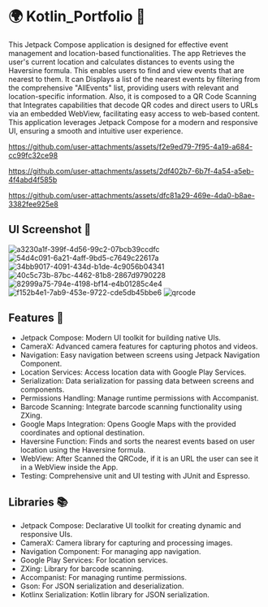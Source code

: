 # 🌍 Kotlin_Portfolio 📅 

This Jetpack Compose application is designed for effective event management and location-based functionalities. The app Retrieves the user's current location and calculates distances to events using the Haversine formula. This enables users to find and view events that are nearest to them.
It can Displays a list of the nearest events by filtering from the comprehensive "AllEvents" list, providing users with relevant and location-specific information.
Also, it is composed to a QR Code Scanning that Integrates capabilities that decode QR codes and direct users to URLs via an embedded WebView, facilitating easy access to web-based content. This application leverages Jetpack Compose for a modern and responsive UI, ensuring a smooth and intuitive user experience.


https://github.com/user-attachments/assets/f2e9ed79-7f95-4a19-a684-cc99fc32ce98

https://github.com/user-attachments/assets/2df402b7-6b7f-4a54-a5eb-4f4abd4f585b

https://github.com/user-attachments/assets/dfc81a29-469e-4da0-b8ae-3382fee925e8

## UI Screenshot 📱
![a3230a1f-399f-4d56-99c2-07bcb39ccdfc](https://github.com/user-attachments/assets/82c22807-93c8-4d99-8a91-11e9274e7a95)
![54d4c091-6a21-4aff-9bd5-c7649c22617a](https://github.com/user-attachments/assets/b314ed64-74ae-4961-860a-5f98661a5921)
![34bb9017-4091-434d-b1de-4c9056b04341](https://github.com/user-attachments/assets/f0a297f6-52e5-4e94-b5a1-6b478fd5f9f2)
![40c5c73b-87bc-4462-81b8-2867d9790228](https://github.com/user-attachments/assets/415fa49a-9d53-42e4-953f-455f938ff03d)
![82999a75-794e-4198-bf14-e4b01285c4e4](https://github.com/user-attachments/assets/b98d412d-4c96-4ea4-860f-f7f52cb06b22)
![f152b4e1-7ab9-453e-9722-cde5db45bbe6](https://github.com/user-attachments/assets/c427346b-6d51-44d9-8e75-aaca07f76acd)
![qrcode](https://github.com/user-attachments/assets/7fb3791f-4154-438b-be01-5e2c868544d6)


## Features 🚀
- Jetpack Compose: Modern UI toolkit for building native UIs.
- CameraX: Advanced camera features for capturing photos and videos.
- Navigation: Easy navigation between screens using Jetpack Navigation Component.
- Location Services: Access location data with Google Play Services.
- Serialization: Data serialization for passing data between screens and components.
- Permissions Handling: Manage runtime permissions with Accompanist.
- Barcode Scanning: Integrate barcode scanning functionality using ZXing.
- Google Maps Integration: Opens Google Maps with the provided coordinates and optional destination.
- Haversine Function: Finds and sorts the nearest events based on user location using the Haversine formula.
- WebView: After Scanned the QRCode, if it is an URL the user can see it in a WebView inside the App.
- Testing: Comprehensive unit and UI testing with JUnit and Espresso.

## Libraries 📚
- Jetpack Compose: Declarative UI toolkit for creating dynamic and responsive UIs.
- CameraX: Camera library for capturing and processing images.
- Navigation Component: For managing app navigation.
- Google Play Services: For location services.
- ZXing: Library for barcode scanning.
- Accompanist: For managing runtime permissions.
- Gson: For JSON serialization and deserialization.
- Kotlinx Serialization: Kotlin library for JSON serialization.
